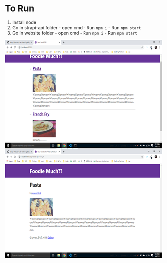 # To Run

1. Install node
2. Go in strapi-api folder - open cmd - Run `npm i` - Run `npm start`
3. Go in website folder - open cmd - Run `npm i` - Run `npm start`

<img src="./1.png" height="350px">
<img src="./2.png" height="350px">
